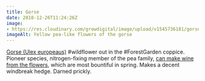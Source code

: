 ```yaml
---
title: Gorse
date: 2018-12-26T11:24:26Z
image: 
- https://res.cloudinary.com/growdigital/image/upload/v1545736181/gorse-33AB601A.jpg
imageAlt: Yellow pea-like flowers of the gorse
---
```


[Gorse (Ulex europeaus)](https://pfaf.org/user/plant.aspx?latinname=Ulex+europaeus) #wildflower out in the #ForestGarden coppice. Pioneer species, nitrogen-fixing member of the pea family, [can make wine from the flowers](https://www.theguardian.com/lifeandstyle/wordofmouth/2012/mar/14/how-to-make-gorse-wine), which are most bountiful in spring. Makes a decent windbreak hedge. Darned prickly.
